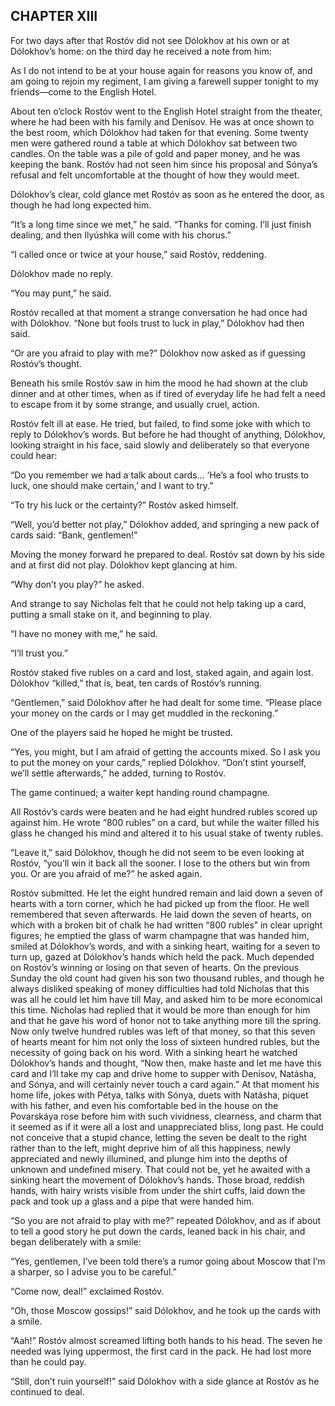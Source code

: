 ## CHAPTER XIII

For two days after that Rostóv did not see Dólokhov at his own or at
Dólokhov’s home: on the third day he received a note from him:

As I do not intend to be at your house again for reasons you know
of, and am going to rejoin my regiment, I am giving a farewell supper
tonight to my friends—come to the English Hotel.

About ten o’clock Rostóv went to the English Hotel straight from the
theater, where he had been with his family and Denísov. He was at once
shown to the best room, which Dólokhov had taken for that evening. Some
twenty men were gathered round a table at which Dólokhov sat between
two candles. On the table was a pile of gold and paper money, and he
was keeping the bank. Rostóv had not seen him since his proposal and
Sónya’s refusal and felt uncomfortable at the thought of how they
would meet.

Dólokhov’s clear, cold glance met Rostóv as soon as he entered the
door, as though he had long expected him.

“It’s a long time since we met,” he said. “Thanks for coming.
I’ll just finish dealing, and then Ilyúshka will come with his
chorus.”

“I called once or twice at your house,” said Rostóv, reddening.

Dólokhov made no reply.

“You may punt,” he said.

Rostóv recalled at that moment a strange conversation he had once had
with Dólokhov. “None but fools trust to luck in play,” Dólokhov
had then said.

“Or are you afraid to play with me?” Dólokhov now asked as if
guessing Rostóv’s thought.

Beneath his smile Rostóv saw in him the mood he had shown at the club
dinner and at other times, when as if tired of everyday life he had felt
a need to escape from it by some strange, and usually cruel, action.

Rostóv felt ill at ease. He tried, but failed, to find some joke with
which to reply to Dólokhov’s words. But before he had thought of
anything, Dólokhov, looking straight in his face, said slowly and
deliberately so that everyone could hear:

“Do you remember we had a talk about cards... ‘He’s a fool who
trusts to luck, one should make certain,’ and I want to try.”

“To try his luck or the certainty?” Rostóv asked himself.

“Well, you’d better not play,” Dólokhov added, and springing a
new pack of cards said: “Bank, gentlemen!”

Moving the money forward he prepared to deal. Rostóv sat down by his
side and at first did not play. Dólokhov kept glancing at him.

“Why don’t you play?” he asked.

And strange to say Nicholas felt that he could not help taking up a
card, putting a small stake on it, and beginning to play.

“I have no money with me,” he said.

“I’ll trust you.”

Rostóv staked five rubles on a card and lost, staked again, and again
lost. Dólokhov “killed,” that is, beat, ten cards of Rostóv’s
running.

“Gentlemen,” said Dólokhov after he had dealt for some time.
“Please place your money on the cards or I may get muddled in the
reckoning.”

One of the players said he hoped he might be trusted.

“Yes, you might, but I am afraid of getting the accounts mixed. So I
ask you to put the money on your cards,” replied Dólokhov. “Don’t
stint yourself, we’ll settle afterwards,” he added, turning to
Rostóv.

The game continued; a waiter kept handing round champagne.

All Rostóv’s cards were beaten and he had eight hundred rubles scored
up against him. He wrote “800 rubles” on a card, but while the
waiter filled his glass he changed his mind and altered it to his usual
stake of twenty rubles.

“Leave it,” said Dólokhov, though he did not seem to be even
looking at Rostóv, “you’ll win it back all the sooner. I lose to
the others but win from you. Or are you afraid of me?” he asked again.

Rostóv submitted. He let the eight hundred remain and laid down a seven
of hearts with a torn corner, which he had picked up from the floor. He
well remembered that seven afterwards. He laid down the seven of hearts,
on which with a broken bit of chalk he had written “800 rubles” in
clear upright figures; he emptied the glass of warm champagne that was
handed him, smiled at Dólokhov’s words, and with a sinking heart,
waiting for a seven to turn up, gazed at Dólokhov’s hands which held
the pack. Much depended on Rostóv’s winning or losing on that seven
of hearts. On the previous Sunday the old count had given his son
two thousand rubles, and though he always disliked speaking of money
difficulties had told Nicholas that this was all he could let him have
till May, and asked him to be more economical this time. Nicholas had
replied that it would be more than enough for him and that he gave his
word of honor not to take anything more till the spring. Now only twelve
hundred rubles was left of that money, so that this seven of hearts
meant for him not only the loss of sixteen hundred rubles, but the
necessity of going back on his word. With a sinking heart he watched
Dólokhov’s hands and thought, “Now then, make haste and let me have
this card and I’ll take my cap and drive home to supper with Denísov,
Natásha, and Sónya, and will certainly never touch a card again.” At
that moment his home life, jokes with Pétya, talks with Sónya, duets
with Natásha, piquet with his father, and even his comfortable bed
in the house on the Povarskáya rose before him with such vividness,
clearness, and charm that it seemed as if it were all a lost and
unappreciated bliss, long past. He could not conceive that a stupid
chance, letting the seven be dealt to the right rather than to the left,
might deprive him of all this happiness, newly appreciated and newly
illumined, and plunge him into the depths of unknown and undefined
misery. That could not be, yet he awaited with a sinking heart the
movement of Dólokhov’s hands. Those broad, reddish hands, with hairy
wrists visible from under the shirt cuffs, laid down the pack and took
up a glass and a pipe that were handed him.

“So you are not afraid to play with me?” repeated Dólokhov, and as
if about to tell a good story he put down the cards, leaned back in his
chair, and began deliberately with a smile:

“Yes, gentlemen, I’ve been told there’s a rumor going about Moscow
that I’m a sharper, so I advise you to be careful.”

“Come now, deal!” exclaimed Rostóv.

“Oh, those Moscow gossips!” said Dólokhov, and he took up the cards
with a smile.

“Aah!” Rostóv almost screamed lifting both hands to his head. The
seven he needed was lying uppermost, the first card in the pack. He had
lost more than he could pay.

“Still, don’t ruin yourself!” said Dólokhov with a side glance at
Rostóv as he continued to deal.





